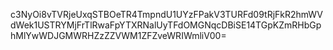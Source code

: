 c3NyOi8vTVRjeUxqSTBOeTR4TmpndU1UYzFPakV3TURFd09tRjFkR2hmWVdWek1USTRYMjFrTlRwaFpYTXRNalUyTFdOMGNqcDBiSE14TGpKZmRHbGphMlYwWDJGMWRHZzZZVWM1ZFZveWRIWmliV00=
